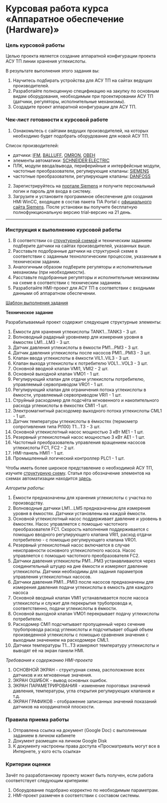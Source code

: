 # Курсовая работа курса «Аппаратное обеспечение (Hardware)»

### Цель курсовой работы

Целью проекта является создание аппаратной конфигурации проекта АСУ ТП линии хранения углекислоты. 

В результате выполнения этого задания вы:
1. Научитесь подбирать устройства для АСУ ТП на сайтах ведущих производителей.
2. Разработайте полноценную спецификацию на закупку по основным видам оборудования, необходимым при проектировании АСУ ТП (датчики, регуляторы, исполнительные механизмы).
3. Создадите проект аппаратной конфигурации для АСУ ТП.

### Чек-лист готовности к курсовой работе

1. Ознакомьтесь с сайтами ведущих производителей, на которых необходимо будет подобрать оборудование для новой АСУ ТП. 

Список производителей:
- датчики: [IFM](https://www.ifm.com/ru/ru), [BALLUFF](https://www.balluff.com/ru-ru), [OMRON](https://industrial.omron.ru/ru/home), [ОВЕН](https://owen.ru/)
- элементы автоматики: [SCHNEIDER ELECTRIC](https://www.se.com/ru/ru/)
- ПЛК, модули ввода/вывода, периферийные и интерфейсные модули, частотные преобразователи, регулирующие клапаны: [SIEMENS](https://mall.industry.siemens.com/goos/WelcomePage.aspx?regionUrl=/ru&language=ru)
- частотные преобразователи, регулирующие клапаны: [DANFOSS](https://www.danfoss.com/ru-ru/)

2. Зарегистрируйтесь на [портале Siemens](https://mall.industry.siemens.com/goos/WelcomePage.aspx?regionUrl=/ru&language=ru) и получите персональный логин и пароль для входа в систему.
3. Загрузите и установите программное обеспечение для создания HMI WinCC, входящее в состав пакета TIA Portal с [официального сайта Siemens](). После установки вы получите бесплатную полнофункциональную версию trial-версию на 21 день.

-----

### Инструкция к выполнению курсовой работы

1. В соответствии со [структурной схемой](https://drive.google.com/file/d/1WoeViaMVX3dybgziYoZ4ra8B0kYRulMM/view?usp=sharing) и техническим заданием подберите датчики на сайтах производителей, указанных выше.
2. Расставьте подобранные датчики на структурной схеме в соответствии с заданным технологическим процессом, указанным в техническом задании.
3. Аналогичным образом подберите регуляторы и исполнительные механизмы (при необходимости).
4. Расставьте подобранные регуляторы и исполнительные механизмы на схеме в соответствии с техническим заданием.
5. Разработайте HMI-проект для АСУ ТП в соответствии с входными данными об аппаратном обеспечении.

[Шаблон выполнения задания]()

**Техническое задание**

Разрабатываемый проект содержит следующие структурные элементы:

1. Ёмкости для хранения углекислоты TANK1...TANK3 - 3 шт.
2. Волноводный радарный уровнемер для измерения уровня в ёмкостях LM1...LM3 - 3 шт.
3. Датчик давления углекислоты в ёмкости PM1...PM3 - 3 шт.
4. Датчик давления углекислоты после насосов PMI1...PMI3 - 3 шт.
5. Клапан ввода углекислоты в ёмкости VIL1..VIL3 - 3 шт.
6. Клапан выхода углекислоты к потребителю VOL1...VOL3 - 3 шт.
7. Основной вводной клапан VMI1, VMI2 - 2 шт.
8. Основной выходной клапан VMO1 - 1 шт.
9. Регулирующий клапан для отдачи углекислоты потребителю, управляемый сервоприводом VRO1 - 1 шт.
10. Регулирующий клапан для ограничения потока углекислоты в ёмкости, управляемый сервоприводом VRI1 - 1 шт.
11. Струйный расходомер для подсчёта мгновенного и накопительного расхода углекислоты в ёмкостях CMI1 -1 шт.
12. Электромагнитный расходомер выходного потока углекислоты CML1 - 1 шт.
13. Датчик температуры углекислоты в ёмкостях (термометр сопротивления типа Pt100) T1...T3 - 3 шт.
14. Основной углекислотный насос мощностью 3 кВт ME1 - 1 шт.
15. Резервный углекислотный насос мощностью 3 кВт AE1 - 1 шт.
16. Частотный преобразователь управления вращением насосов углекислоты FC1, FC2 - 2 шт.
17. HMI-панель HMI1 - 1 шт.
18. Промышленный логический контроллер PLC1 - 1 шт.

Чтобы иметь более широкое представление о необходимой АСУ ТП, изучите [структурную схему](https://drive.google.com/file/d/1WoeViaMVX3dybgziYoZ4ra8B0kYRulMM/view?usp=sharing).
Статья про обозначение элементов на схемах автоматизации находится [здесь](https://studopedia.info/5-94109.html).

*Алгоритм работы:*

1. Ёмкости предназначены для хранения углекислоты с участка по производству.
2. Волноводные датчики LM1...LM5 предназначены для измерения уровня в ёмкостях. Датчики установлены на каждой ёмкости.
3. Основной углекислотный насос поддерживает давление и уровень в ёмкостях. Насос управляется с помощью частотного преобразователя FC1. Скорость наполнения поддерживается с помощью вводного регулирующего клапана VRI1, расход отдачи потребителю - с помощью регулирующего клапана VRO1.
4. Резервный углекислотный насос включается в случае неисправности основного углекислотного насоса. Насос управляется с помощью частотного преобразователя FC2.
5. Датчики давления углекислоты PM1...PM3 устанавливаются через соединительный штуцер на дне ёмкости и измеряют давление углекислоты. Датчики необходимы для задания параметров управления углекислотных насосов.
6. Датчики давления PMI1...PMI3 после насосов предназначены для измерения давления подачи углекислоты в емкость для каждого насоса
7. Основной вводный клапан VMI1 устанавливается после насоса углекислоты и служит для перекрытия трубопровода и, соответственно, подачи углекислоты в ёмкости.
8. Основной выходной клапан VMO1 перекрывает подачу углекислоты потребителю.
9. Расходомер CMI1 подсчитывает пропущенный через сечение трубопровода расход углекислоты и подсчитывает общий объем произведенной углекислоты с помощью сравнения значения с выходным значением на расходомере CML1.
10. Датчики температуры T1...T3 измеряют температуру углекислоты и выводят её на экран панели HMI.

*Требования к содержанию HMI-проекта*

1. ОСНОВНОЙ ЭКРАН - структурная схема, расположение всех датчиков и их мгновенные значения.
2. ЭКРАН ОШИБОК - вывод основных ошибок.
3. ЭКРАН ПАРАМЕТРИРОВАНИЯ - изменение пороговых значений давления, температуры, угла открытия регулирующих клапанов и т.д.
4. ЭКРАН ГРАФИКОВ - отображение записанных значений показаний датчиков на координатной плоскости. 

### Правила приема работы

1. Отправлена ссылка на документ (Google Doc) с выполненным заданием в личном кабинете
2. Документ размещен на личном Google Disk
3. К документу настроены права доступа «Просматривать могут все в Интернете, у кого есть ссылка»

### Критерии оценки

Зачёт по разработанному проекту может быть получен, если работа соответствует следующим критериям:

1. Оборудование подобрано корректно по необходимым параметрам.
2. HMI-проект размечен в соответствии с составом системы.
